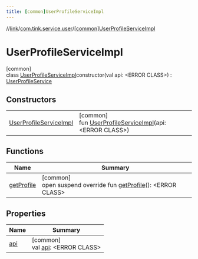 ```yaml
---
title: [common]UserProfileServiceImpl
---
```

//[link](../../../index.html)/[com.tink.service.user](../index.html)/[[common]UserProfileServiceImpl](index.html)



# UserProfileServiceImpl



[common]\
class [UserProfileServiceImpl](index.html)constructor(val api: &lt;ERROR CLASS&gt;) : [UserProfileService](../[common]-user-profile-service/index.html)



## Constructors


| | |
|---|---|
| [UserProfileServiceImpl](-user-profile-service-impl.html) | [common]<br>fun [UserProfileServiceImpl](-user-profile-service-impl.html)(api: &lt;ERROR CLASS&gt;) |


## Functions


| Name | Summary |
|---|---|
| [getProfile](get-profile.html) | [common]<br>open suspend override fun [getProfile](get-profile.html)(): &lt;ERROR CLASS&gt; |


## Properties


| Name | Summary |
|---|---|
| [api](api.html) | [common]<br>val [api](api.html): &lt;ERROR CLASS&gt; |

